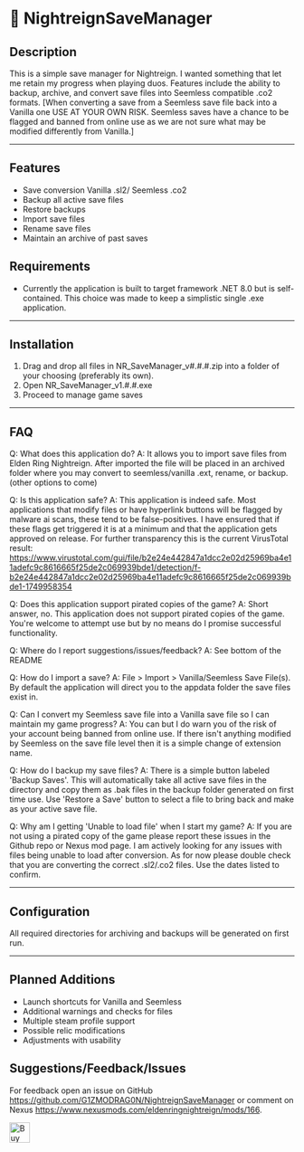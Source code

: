 # 💾 NightreignSaveManager

## Description

This is a simple save manager for Nightreign. I wanted something that let me retain my progress when playing duos. Features include the ability to backup, archive, and convert save files into Seemless compatible .co2 formats.
[When converting a save from a Seemless save file back into a Vanilla one USE AT YOUR OWN RISK. Seemless saves have a chance to be flagged and banned from online use as we are not sure what may be modified differently from Vanilla.]

---

## Features

- Save conversion Vanilla .sl2/ Seemless .co2
- Backup all active save files
- Restore backups
- Import save files
- Rename save files
- Maintain an archive of past saves 

## Requirements

- Currently the application is built to target framework .NET 8.0 but is self-contained. This choice was made to keep a simplistic single .exe application.

---

## Installation

1. Drag and drop all files in NR_SaveManager_v#.#.#.zip into a folder of your choosing (preferably its own).
2. Open NR_SaveManager_v1.#.#.exe
3. Proceed to manage game saves

---

## FAQ

Q: What does this application do?
A: It allows you to import save files from Elden Ring Nightreign. After imported the file will be placed in an archived folder where you may convert to seemless/vanilla .ext, rename, or backup. (other options to come)

Q: Is this application safe?
A: This application is indeed safe. Most applications that modify files or have hyperlink buttons will be flagged by malware ai scans, these tend to be false-positives. I have ensured that if these flags get triggered it is at a minimum and that the application gets approved on release.
For further transparency this is the current VirusTotal result: https://www.virustotal.com/gui/file/b2e24e442847a1dcc2e02d25969ba4e11adefc9c8616665f25de2c069939bde1/detection/f-b2e24e442847a1dcc2e02d25969ba4e11adefc9c8616665f25de2c069939bde1-1749958354

Q: Does this application support pirated copies of the game?
A: Short answer, no. This application does not support pirated copies of the game. You're welcome to attempt use but by no means do I promise successful functionality.

Q: Where do I report suggestions/issues/feedback?
A: See bottom of the README

Q: How do I import a save?
A: File > Import > Vanilla/Seemless Save File(s). By default the application will direct you to the appdata folder the save files exist in.

Q: Can I convert my Seemless save file into a Vanilla save file so I can maintain my game progress?
A: You can but I do warn you of the risk of your account being banned from online use. If there isn't anything modified by Seemless on the save file level then it is a simple change of extension name.

Q: How do I backup my save files?
A: There is a simple button labeled 'Backup Saves'. This will automatically take all active save files in the directory and copy them as .bak files in the backup folder generated on first time use.
Use 'Restore a Save' button to select a file to bring back and make as your active save file.

Q: Why am I getting 'Unable to load file' when I start my game?
A: If you are not using a pirated copy of the game please report these issues in the Github repo or Nexus mod page. I am actively looking for any issues with files being unable to load after conversion.
As for now please double check that you are converting the correct .sl2/.co2 files. Use the dates listed to confirm.


---

## Configuration

All required directories for archiving and backups will be generated on first run.

---

## Planned Additions

- Launch shortcuts for Vanilla and Seemless
- Additional warnings and checks for files
- Multiple steam profile support
- Possible relic modifications
- Adjustments with usability

## Suggestions/Feedback/Issues

For feedback open an issue on GitHub https://github.com/G1ZMODRAG0N/NightreignSaveManager 
or comment on Nexus https://www.nexusmods.com/eldenringnightreign/mods/166.

<a href='https://ko-fi.com/T6T41GCSS1' target='_blank'><img height='36' style='border:0px;height:36px;' src='https://storage.ko-fi.com/cdn/kofi6.png?v=6' border='0' alt='Buy Me a Coffee at ko-fi.com' /></a>
